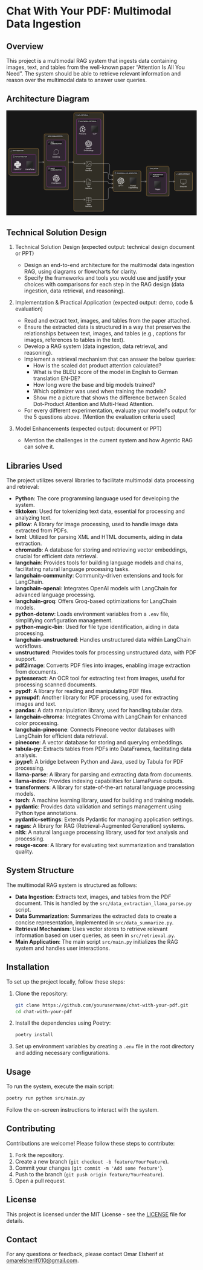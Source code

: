 # Chat With Your PDF: Multimodal Data Ingestion

## Overview

This project is a multimodal RAG system that ingests data containing images, text, and tables from the well-known paper “Attention Is All You Need”. The system should be able to retrieve relevant information and reason over the multimodal data to answer user queries.

## Architecture Diagram

![Architecture Diagram](Architecture\diagram-export-2-9-2025-11_48_20-PM.png)

## Technical Solution Design

1. Technical Solution Design (expected output: technical design document or PPT)
   - Design an end-to-end architecture for the multimodal data ingestion RAG, using diagrams or flowcharts for clarity.
   - Specify the frameworks and tools you would use and justify your choices with comparisons for each step in the RAG design (data ingestion, data retrieval, and reasoning).

2. Implementation & Practical Application (expected output: demo, code & evaluation)
   - Read and extract text, images, and tables from the paper attached.
   - Ensure the extracted data is structured in a way that preserves the relationships between text, images, and tables (e.g., captions for images, references to tables in the text).
   - Develop a RAG system (data ingestion, data retrieval, and reasoning).
   - Implement a retrieval mechanism that can answer the below queries:
     - How is the scaled dot product attention calculated?
     - What is the BLEU score of the model in English to German translation EN-DE?
     - How long were the base and big models trained?
     - Which optimizer was used when training the models?
     - Show me a picture that shows the difference between Scaled Dot-Product Attention and Multi-Head Attention.
   - For every different experimentation, evaluate your model's output for the 5 questions above. (Mention the evaluation criteria used)

3. Model Enhancements (expected output: document or PPT)
   - Mention the challenges in the current system and how Agentic RAG can solve it.

## Libraries Used

The project utilizes several libraries to facilitate multimodal data processing and retrieval:

- **Python**: The core programming language used for developing the system.
- **tiktoken**: Used for tokenizing text data, essential for processing and analyzing text.
- **pillow**: A library for image processing, used to handle image data extracted from PDFs.
- **lxml**: Utilized for parsing XML and HTML documents, aiding in data extraction.
- **chromadb**: A database for storing and retrieving vector embeddings, crucial for efficient data retrieval.
- **langchain**: Provides tools for building language models and chains, facilitating natural language processing tasks.
- **langchain-community**: Community-driven extensions and tools for LangChain.
- **langchain-openai**: Integrates OpenAI models with LangChain for advanced language processing.
- **langchain-groq**: Offers Groq-based optimizations for LangChain models.
- **python-dotenv**: Loads environment variables from a `.env` file, simplifying configuration management.
- **python-magic-bin**: Used for file type identification, aiding in data processing.
- **langchain-unstructured**: Handles unstructured data within LangChain workflows.
- **unstructured**: Provides tools for processing unstructured data, with PDF support.
- **pdf2image**: Converts PDF files into images, enabling image extraction from documents.
- **pytesseract**: An OCR tool for extracting text from images, useful for processing scanned documents.
- **pypdf**: A library for reading and manipulating PDF files.
- **pymupdf**: Another library for PDF processing, used for extracting images and text.
- **pandas**: A data manipulation library, used for handling tabular data.
- **langchain-chroma**: Integrates Chroma with LangChain for enhanced color processing.
- **langchain-pinecone**: Connects Pinecone vector databases with LangChain for efficient data retrieval.
- **pinecone**: A vector database for storing and querying embeddings.
- **tabula-py**: Extracts tables from PDFs into DataFrames, facilitating data analysis.
- **jpype1**: A bridge between Python and Java, used by Tabula for PDF processing.
- **llama-parse**: A library for parsing and extracting data from documents.
- **llama-index**: Provides indexing capabilities for LlamaParse outputs.
- **transformers**: A library for state-of-the-art natural language processing models.
- **torch**: A machine learning library, used for building and training models.
- **pydantic**: Provides data validation and settings management using Python type annotations.
- **pydantic-settings**: Extends Pydantic for managing application settings.
- **ragas**: A library for RAG (Retrieval-Augmented Generation) systems.
- **nltk**: A natural language processing library, used for text analysis and processing.
- **rouge-score**: A library for evaluating text summarization and translation quality.

## System Structure

The multimodal RAG system is structured as follows:

- **Data Ingestion**: Extracts text, images, and tables from the PDF document. This is handled by the `src/data_extraction_llama_parse.py` script.
- **Data Summarization**: Summarizes the extracted data to create a concise representation, implemented in `src/data_summarize.py`.
- **Retrieval Mechanism**: Uses vector stores to retrieve relevant information based on user queries, as seen in `src/retrieval.py`.
- **Main Application**: The main script `src/main.py` initializes the RAG system and handles user interactions.

## Installation

To set up the project locally, follow these steps:

1. Clone the repository:
   ```bash
   git clone https://github.com/yourusername/chat-with-your-pdf.git
   cd chat-with-your-pdf
   ```

2. Install the dependencies using Poetry:
   ```bash
   poetry install
   ```

3. Set up environment variables by creating a `.env` file in the root directory and adding necessary configurations.

## Usage

To run the system, execute the main script:

```bash
poetry run python src/main.py
```

Follow the on-screen instructions to interact with the system.

## Contributing

Contributions are welcome! Please follow these steps to contribute:

1. Fork the repository.
2. Create a new branch (`git checkout -b feature/YourFeature`).
3. Commit your changes (`git commit -m 'Add some feature'`).
4. Push to the branch (`git push origin feature/YourFeature`).
5. Open a pull request.

## License

This project is licensed under the MIT License - see the [LICENSE](LICENSE) file for details.

## Contact

For any questions or feedback, please contact Omar Elsherif at omarelsherif010@gmail.com.
